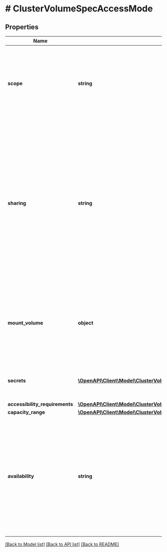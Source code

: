 # # ClusterVolumeSpecAccessMode

## Properties

Name | Type | Description | Notes
------------ | ------------- | ------------- | -------------
**scope** | **string** | The set of nodes this volume can be used on at one time. - &#x60;single&#x60; The volume may only be scheduled to one node at a time. - &#x60;multi&#x60; the volume may be scheduled to any supported number of nodes at a time. | [optional] [default to 'single']
**sharing** | **string** | The number and way that different tasks can use this volume at one time. - &#x60;none&#x60; The volume may only be used by one task at a time. - &#x60;readonly&#x60; The volume may be used by any number of tasks, but they all must mount the volume as readonly - &#x60;onewriter&#x60; The volume may be used by any number of tasks, but only one may mount it as read/write. - &#x60;all&#x60; The volume may have any number of readers and writers. | [optional] [default to 'none']
**mount_volume** | **object** | Options for using this volume as a Mount-type volume.      Either MountVolume or BlockVolume, but not both, must be     present.   properties:     FsType:       type: \&quot;string\&quot;       description: |         Specifies the filesystem type for the mount volume.         Optional.     MountFlags:       type: \&quot;array\&quot;       description: |         Flags to pass when mounting the volume. Optional.       items:         type: \&quot;string\&quot; BlockVolume:   type: \&quot;object\&quot;   description: |     Options for using this volume as a Block-type volume.     Intentionally empty. | [optional]
**secrets** | [**\OpenAPI\Client\Model\ClusterVolumeSpecAccessModeSecretsInner[]**](ClusterVolumeSpecAccessModeSecretsInner.md) | Swarm Secrets that are passed to the CSI storage plugin when operating on this volume. | [optional]
**accessibility_requirements** | [**\OpenAPI\Client\Model\ClusterVolumeSpecAccessModeAccessibilityRequirements**](ClusterVolumeSpecAccessModeAccessibilityRequirements.md) |  | [optional]
**capacity_range** | [**\OpenAPI\Client\Model\ClusterVolumeSpecAccessModeCapacityRange**](ClusterVolumeSpecAccessModeCapacityRange.md) |  | [optional]
**availability** | **string** | The availability of the volume for use in tasks. - &#x60;active&#x60; The volume is fully available for scheduling on the cluster - &#x60;pause&#x60; No new workloads should use the volume, but existing workloads are not stopped. - &#x60;drain&#x60; All workloads using this volume should be stopped and rescheduled, and no new ones should be started. | [optional] [default to 'active']

[[Back to Model list]](../../README.md#models) [[Back to API list]](../../README.md#endpoints) [[Back to README]](../../README.md)
